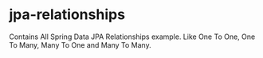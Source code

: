 # jpa-relationships
Contains All Spring Data JPA Relationships example. Like One To One, One To Many, Many To One and Many To Many.
